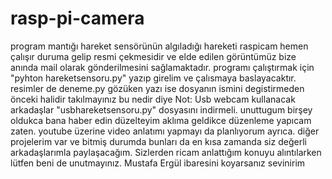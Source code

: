 # rasp-pi-camera

program mantığı  hareket sensörünün algıladığı hareketi  raspicam hemen çalışır duruma gelip resmi çekmesidir ve elde edilen görüntümüz bize anında mail olarak gönderilmesini sağlamaktadır.    programı çalıştırmak için "pyhton hareketsensoru.py" yazıp girelim ve çalısmaya baslayacaktır.   resimler de deneme.py gözüken yazı ise dosyanın ismini degistirmeden önceki halidir takılmayınız bu nedir diye      Not: Usb webcam kullanacak arkadaşlar "usbhareketsensoru.py" dosyasını indirmeli.  unuttugum birşey oldukca bana haber edin düzelteyim aklıma geldikce düzenleme yapıcam zaten. youtube üzerine video anlatımı yapmayı da planlıyorum ayrıca.  diğer projelerim var ve bitmiş durumda bunları da en kısa zamanda siz değerli arkadaşlarımla paylaşacağım.  Sizlerden ricam anlattığım konuyu alıntılarken lütfen beni de unutmayınız. Mustafa Ergül ibaresini koyarsanız sevinirim 
